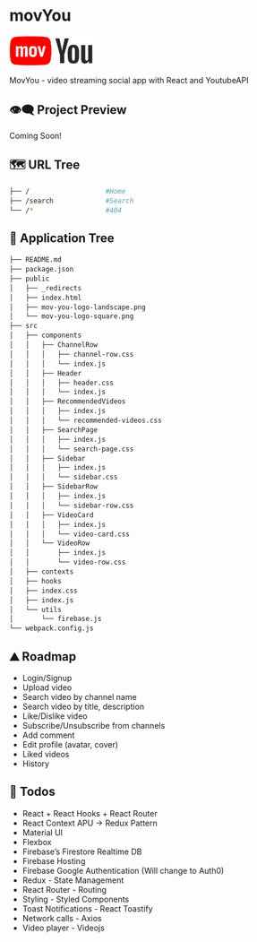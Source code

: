 # movYou

<img src="https://raw.githubusercontent.com/moisestech/movYou-react/master/public/mov-you-logo-landscape.png" width="150px" />

MovYou - video streaming social app with React and YoutubeAPI

## 👁️‍🗨️ Project Preview

Coming Soon!

## 🗺 URL Tree

```bash
├── /                   #Home
├── /search             #Search
└── /*                  #404
```

## 🌿 Application Tree

```bash
├── README.md
├── package.json
├── public
│   ├── _redirects
│   ├── index.html
│   ├── mov-you-logo-landscape.png
│   └── mov-you-logo-square.png
├── src
│   ├── components
│   │   ├── ChannelRow
│   │   │   ├── channel-row.css
│   │   │   └── index.js
│   │   ├── Header
│   │   │   ├── header.css
│   │   │   └── index.js
│   │   ├── RecommendedVideos
│   │   │   ├── index.js
│   │   │   └── recommended-videos.css
│   │   ├── SearchPage
│   │   │   ├── index.js
│   │   │   └── search-page.css
│   │   ├── Sidebar
│   │   │   ├── index.js
│   │   │   └── sidebar.css
│   │   ├── SidebarRow
│   │   │   ├── index.js
│   │   │   └── sidebar-row.css
│   │   ├── VideoCard
│   │   │   ├── index.js
│   │   │   └── video-card.css
│   │   └── VideoRow
│   │       ├── index.js
│   │       └── video-row.css
│   ├── contexts
│   ├── hooks
│   ├── index.css
│   ├── index.js
│   └── utils
│       └── firebase.js
└── webpack.config.js
```

## ⛰️ Roadmap

- Login/Signup
- Upload video
- Search video by channel name
- Search video by title, description
- Like/Dislike video
- Subscribe/Unsubscribe from channels
- Add comment
- Edit profile (avatar, cover)
- Liked videos
- History

## 📝 Todos

- React + React Hooks + React Router
- React Context APU -> Redux Pattern
- Material UI
- Flexbox
- Firebase’s Firestore Realtime DB
- Firebase Hosting
- Firebase Google Authentication (Will change to Auth0)
- Redux - State Management
- React Router - Routing
- Styling - Styled Components
- Toast Notifications - React Toastify
- Network calls - Axios
- Video player - Videojs
